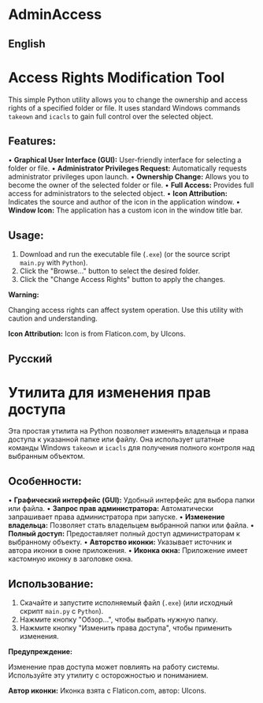 # AdminAccess

## English
# Access Rights Modification Tool

This simple Python utility allows you to change the ownership and access rights of a specified folder or file. It uses standard Windows commands `takeown` and `icacls` to gain full control over the selected object.

## Features:

•   **Graphical User Interface (GUI):** User-friendly interface for selecting a folder or file.
•   **Administrator Privileges Request:** Automatically requests administrator privileges upon launch.
•   **Ownership Change:** Allows you to become the owner of the selected folder or file.
•   **Full Access:** Provides full access for administrators to the selected object.
•   **Icon Attribution:** Indicates the source and author of the icon in the application window.
•   **Window Icon:** The application has a custom icon in the window title bar.

## Usage:

1.  Download and run the executable file (`.exe`) (or the source script `main.py` with `Python`).
2.  Click the "Browse..." button to select the desired folder.
3.  Click the "Change Access Rights" button to apply the changes.

**Warning:**

Changing access rights can affect system operation. Use this utility with caution and understanding.

**Icon Attribution:**
Icon is from Flaticon.com, by UIcons.

## Русский
# Утилита для изменения прав доступа
Эта простая утилита на Python позволяет изменять владельца и права доступа к указанной папке или файлу. Она использует штатные команды Windows `takeown` и `icacls` для получения полного контроля над выбранным объектом.

## Особенности:

•   **Графический интерфейс (GUI):** Удобный интерфейс для выбора папки или файла.
•   **Запрос прав администратора:** Автоматически запрашивает права администратора при запуске.
•   **Изменение владельца:** Позволяет стать владельцем выбранной папки или файла.
•   **Полный доступ:** Предоставляет полный доступ администраторам к выбранному объекту.
•   **Авторство иконки:** Указывает источник и автора иконки в окне приложения.
•   **Иконка окна:** Приложение имеет кастомную иконку в заголовке окна.

## Использование:

1.  Скачайте и запустите исполняемый файл (`.exe`) (или исходный скрипт `main.py` с `Python`).
2.  Нажмите кнопку "Обзор...", чтобы выбрать нужную папку.
3.  Нажмите кнопку "Изменить права доступа", чтобы применить изменения.

**Предупреждение:**

Изменение прав доступа может повлиять на работу системы. Используйте эту утилиту с осторожностью и пониманием.

**Автор иконки:**
Иконка взята с Flaticon.com, автор: UIcons.


    
